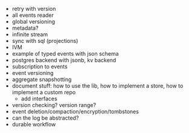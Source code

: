 - retry with version
- all events reader
- global versioning
- metadata?
- infinite stream
- sync with sql (projections)
- IVM
- example of typed events with json schema
- postgres backend with jsonb, kv backend
- subscription to events
- event versioning
- aggregate snapshotting
- document stuff: how to use the lib, how to implement a store, how to implement a custom repo
  - add interfaces
- version checking? version range?
- event deletion/compaction/encryption/tombstones
- can the log be abstracted?
- durable workflow